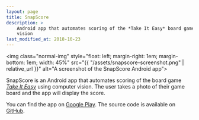 ```yaml
---
layout: page
title: SnapScore
description: >
    Android app that automates scoring of the *Take It Easy* board game using computer
    vision
last_modified_at: 2018-10-23
---
```


<img class="normal-img" style="float: left; margin-right: 1em; margin-bottom: 1em; width: 45%"
src="{{ "/assets/snapscore-screenshot.png" | relative_url }}"
alt="A screenshot of the SnapScore Android app">

SnapScore is an Android app that automates scoring of the board game [*Take It Easy*][]
using computer vision.  The user takes a photo of their game board and the app will
display the score.

You can find the app on [Google Play][].  The source code is available on [GitHub][].

[*Take It Easy*]: http://www.burleygames.com/board-games/take-it-easy/
[Google Play]: https://play.google.com/store/apps/details?id=xyz.meribold.snapscore
[GitHub]: https://github.com/meribold/snapscore-android

<!-- vim: set tw=90 sts=-1 sw=4 et spell: -->
